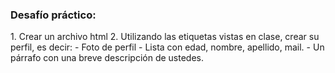 <h3>Desafío práctico:</h3>  
1. Crear un archivo html 
2. Utilizando las etiquetas vistas en clase, crear su perfil, es decir: 
- Foto de perfil 
- Lista con edad, nombre, apellido, mail. 
- Un párrafo con una breve descripción de ustedes.